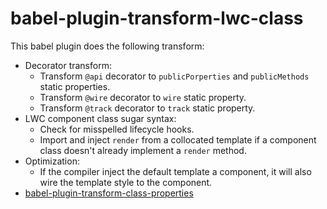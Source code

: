 # babel-plugin-transform-lwc-class

This babel plugin does the following transform:
* Decorator transform:
    * Transform `@api` decorator to `publicPorperties` and `publicMethods` static properties.
    * Transform `@wire` decorator to `wire` static property.
    * Transform `@track` decorator to `track` static property.
* LWC component class sugar syntax:
    * Check for misspelled lifecycle hooks.
    * Import and inject `render` from a collocated template if a component class doesn't already implement a `render` method.
* Optimization:
    * If the compiler inject the default template a component, it will also wire the template style to the component.
* [babel-plugin-transform-class-properties](https://github.com/babel/babel/blob/7.0/packages/babel-plugin-transform-class-properties)
